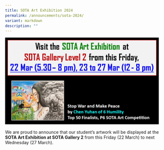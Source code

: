 ```yaml
---
title: SOTA Art Exhibition 2024
permalink: /announcements/sota-2024/
variant: markdown
description: ""
---
```

![](/images/Announcement/SOTA_2024.jpg)

We are proud to announce that our student’s artwork will be displayed at the **SOTA Art Exhibition at SOTA Gallery 2** from this Friday (22 March) to next Wednesday (27 March).